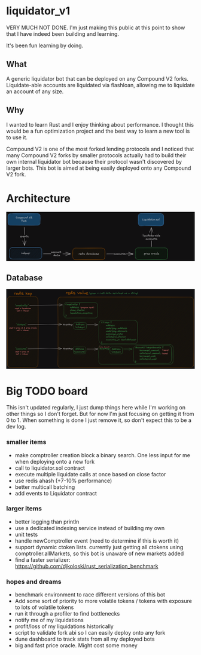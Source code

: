 # liquidator_v1
VERY MUCH NOT DONE.  I'm just making this public at this point to show that I have indeed been building and learning.

It's been fun learning by doing.

## What
A generic liquidator bot that can be deployed on any Compound V2 forks.
Liquidate-able accounts are liquidated via flashloan, allowing me to liquidate an account of any size.

## Why
I wanted to learn Rust and I enjoy thinking about performance.  I thought this would be a fun optimization project and the best way to learn a new tool is to use it.

Compound V2 is one of the most forked lending protocols and I noticed that many Compound V2 forks by smaller protocols actually had to build their own internal liquidator bot because their protocol wasn't discovered by larger bots.  This bot is aimed at being easily deployed onto any Compound V2 fork.

# Architecture

![modules diagram](liquidator_v1_3.png)

## Database
![database diagram](liquidator_database_v1_1.png)

# Big TODO board
This isn't updated regularly, I just dump things here while I'm working on other things so I don't forget.  But for now I'm just focusing on getting it from 0 to 1.  When something is done I just remove it, so don't expect this to be a dev log.

### smaller items
- make comptroller creation block a binary search.  One less input for me when deploying onto a new fork
- call to liquidator.sol contract
- execute multiple liquidate calls at once based on close factor
- use redis ahash (+7-10% performance)
- better multicall batching
- add events to Liquidator contract

### larger items
- better logging than println
- use a dedicated indexing service instead of building my own
- unit tests
- handle newComptroller event (need to determine if this is worth it)
- support dynamic ctoken lists.  currently just getting all ctokens using comptroller.allMarkets, so this bot is unaware of new markets added
- find a faster serializer: https://github.com/djkoloski/rust_serialization_benchmark

### hopes and dreams
- benchmark environment to race different versions of this bot
- Add some sort of priority to more volatile tokens / tokens with exposure to lots of volatile tokens
- run it through a profiler to find bottlenecks
- notify me of my liquidations
- profit/loss of my liquidations historically
- script to validate fork abi so I can easily deploy onto any fork
- dune dashboard to track stats from all my deployed bots
- big and fast price oracle.  Might cost some money